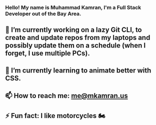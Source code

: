 ### Hello! My name is Muhammad Kamran, I'm a Full Stack Developer out of the Bay Area.


## 🔭 I’m currently working on a lazy Git CLI, to create and update repos from my laptops and possibly update them on a schedule (when I forget, I use multiple PCs).
## 🌱 I’m currently learning to animate better with CSS.
## 📫 How to reach me: me@mkamran.us
## ⚡ Fun fact: I like motorcycles 🏍

<!--
**mkamran67/mkamran67** is a ✨ _special_ ✨ repository because its `README.md` (this file) appears on your GitHub profile.



